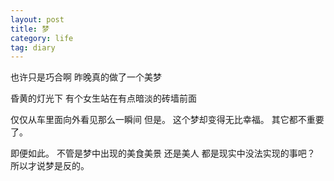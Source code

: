 ```yaml
---
layout: post
title: 梦
category: life
tag: diary
---
```



也许只是巧合啊
昨晚真的做了一个美梦

昏黄的灯光下
有个女生站在有点暗淡的砖墙前面


仅仅从车里面向外看见那么一瞬间
但是。
这个梦却变得无比幸福。
其它都不重要了。



即便如此。
不管是梦中出现的美食美景 还是美人
都是现实中没法实现的事吧？
所以才说梦是反的。

